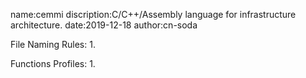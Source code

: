 name:cemmi
discription:C/C++/Assembly language for infrastructure architecture.
date:2019-12-18
author:cn-soda

File Naming Rules:
1.

Functions Profiles:
1.
